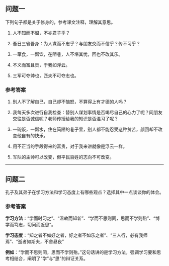 ## 问题一

下列句子都是关于修身的，参考课文注释，理解其意思。

1. 人不知而不愠，不亦君子乎？

2. 吾日三省吾身：为人谋而不忠乎？与朋友交而不信乎？传不习乎？

3. 一箪食，一瓢饮，在陋巷，人不堪其忧，回也不改其乐。

4. 不义而富且贵，于我如浮云。

5. 三军可夺帅也，匹夫不可夺志也。

### 参考答案

1. 别人不了解自己，自己却不恼怒，不算得上有才德的人吗？

   

2. 我每天多次进行自我检查：替别人谋划事情是否竭尽自己的心力了呢？同朋友交往是否诚信呢？老师传授给我的知识是否温习了呢？

   

3. 一碗饭，一瓢水，住在简陋的巷子里，别人都不能忍受这种贫苦，颜回却不改变他自有的快乐。

   

4. 用不正当的手段得来的富贵，对于我来讲就像是浮云一样。

   

5. 军队的主帅可以改变，但平民百姓的志向不可改变。



------



## 问题二

孔子及其弟子在学习方法和学习态度上有哪些观点？选择其中一点谈谈你的体会。

### 参考答案

**学习方法**：“学而时习之”、“温故而知新”、“学而不思则罔，思而不学则殆”、“博学而笃志，切问而近思”。

**学习态度**：“知之者不如好之者，好之者不如乐之者”、“三人行，必有我师焉”、“逝者如斯夫，不舍昼夜”

**例如**：“学而不思则罔，思而不学则殆。”这句话讲的是学习方法，强调学习要和思考相结合，阐明了“学”与“思”的辩证关系。
